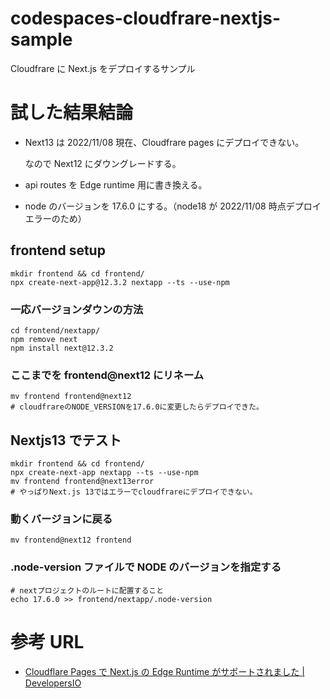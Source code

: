 # codespaces-cloudfrare-nextjs-sample

Cloudfrare に Next.js をデプロイするサンプル

# 試した結果結論

- Next13 は 2022/11/08 現在、Cloudfrare pages にデプロイできない。

  なので Next12 にダウングレードする。

- api routes を Edge runtime 用に書き換える。
- node のバージョンを 17.6.0 にする。（node18 が 2022/11/08 時点デプロイエラーのため）

## frontend setup

```
mkdir frontend && cd frontend/
npx create-next-app@12.3.2 nextapp --ts --use-npm
```

### 一応バージョンダウンの方法

```
cd frontend/nextapp/
npm remove next
npm install next@12.3.2
```

### ここまでを frontend@next12 にリネーム

```
mv frontend frontend@next12
# cloudfrareのNODE_VERSIONを17.6.0に変更したらデプロイできた。
```

## Nextjs13 でテスト

```
mkdir frontend && cd frontend/
npx create-next-app nextapp --ts --use-npm
mv frontend frontend@next13error
# やっぱりNext.js 13ではエラーでcloudfrareにデプロイできない。
```

### 動くバージョンに戻る

```
mv frontend@next12 frontend
```

### .node-version ファイルで NODE のバージョンを指定する

```
# nextプロジェクトのルートに配置すること
echo 17.6.0 >> frontend/nextapp/.node-version
```

# 参考 URL

- [Cloudflare Pages で Next.js の Edge Runtime がサポートされました \| DevelopersIO](https://dev.classmethod.jp/articles/cloudflare-pages-support-nextjs-edge-runtime/)
